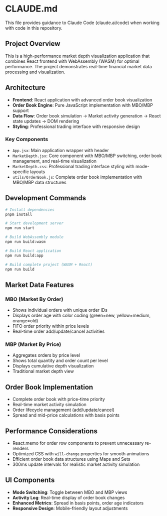# CLAUDE.md

This file provides guidance to Claude Code (claude.ai/code) when working with code in this repository.

## Project Overview

This is a high-performance market depth visualization application that combines React frontend with WebAssembly (WASM) for optimal performance. The project demonstrates real-time financial market data processing and visualization.

## Architecture

- **Frontend**: React application with advanced order book visualization
- **Order Book Engine**: Pure JavaScript implementation with MBO/MBP support
- **Data Flow**: Order book simulation → Market activity generation → React state updates → DOM rendering
- **Styling**: Professional trading interface with responsive design

### Key Components

- `App.jsx`: Main application wrapper with header
- `MarketDepth.jsx`: Core component with MBO/MBP switching, order book management, and real-time visualization
- `MarketDepth.css`: Professional trading interface styling with mode-specific layouts
- `utils/OrderBook.js`: Complete order book implementation with MBO/MBP data structures

## Development Commands

```bash
# Install dependencies
pnpm install

# Start development server
npm run start

# Build WebAssembly module
npm run build:wasm

# Build React application
npm run build:app

# Build complete project (WASM + React)
npm run build
```

## Market Data Features

### MBO (Market By Order)
- Shows individual orders with unique order IDs
- Displays order age with color coding (green=new, yellow=medium, orange=old)
- FIFO order priority within price levels
- Real-time order add/update/cancel activities

### MBP (Market By Price) 
- Aggregates orders by price level
- Shows total quantity and order count per level
- Displays cumulative depth visualization
- Traditional market depth view

## Order Book Implementation

- Complete order book with price-time priority
- Real-time market activity simulation
- Order lifecycle management (add/update/cancel)
- Spread and mid-price calculations with basis points

## Performance Considerations

- React.memo for order row components to prevent unnecessary re-renders
- Optimized CSS with `will-change` properties for smooth animations
- Efficient order book data structures using Maps and Sets
- 300ms update intervals for realistic market activity simulation

## UI Components

- **Mode Switching**: Toggle between MBO and MBP views
- **Activity Log**: Real-time display of order book changes
- **Enhanced Metrics**: Spread in basis points, order age indicators
- **Responsive Design**: Mobile-friendly layout adjustments